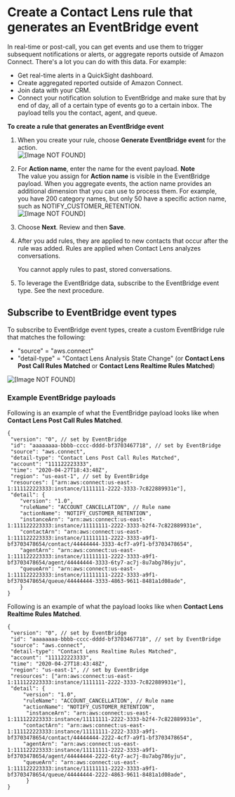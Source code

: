 # Create a Contact Lens rule that generates an EventBridge event<a name="contact-lens-rules-eventbridge-event"></a>

In real\-time or post\-call, you can get events and use them to trigger subsequent notifications or alerts, or aggregate reports outside of Amazon Connect\. There's a lot you can do with this data\. For example: 
+ Get real\-time alerts in a QuickSight dashboard\.
+ Create aggregated reported outside of Amazon Connect\.
+ Join data with your CRM\.
+ Connect your notification solution to EventBridge and make sure that by end of day, all of a certain type of events go to a certain inbox\. The payload tells you the contact, agent, and queue\. 

**To create a rule that generates an EventBridge event**

1. When you create your rule, choose **Generate EventBridge event** for the action\.  
![\[Image NOT FOUND\]](http://docs.aws.amazon.com/connect/latest/adminguide/images/contact-lens-rules-events-example1.png)

1. For **Action name**, enter the name for the event payload\.
**Note**  
The value you assign for **Action name** is visible in the EventBridge payload\. When you aggregate events, the action name provides an additional dimension that you can use to process them\. For example, you have 200 category names, but only 50 have a specific action name, such as NOTIFY\_CUSTOMER\_RETENTION\.  
![\[Image NOT FOUND\]](http://docs.aws.amazon.com/connect/latest/adminguide/images/contact-lens-rules-add-eb-action.png)

1. Choose **Next**\. Review and then **Save**\.

1. After you add rules, they are applied to new contacts that occur after the rule was added\. Rules are applied when Contact Lens analyzes conversations\.

   You cannot apply rules to past, stored conversations\. 

1. To leverage the EventBridge data, subscribe to the EventBridge event type\. See the next procedure\.

## Subscribe to EventBridge event types<a name="subscribe-eb-eventtype"></a>

To subscribe to EventBridge event types, create a custom EventBridge rule that matches the following:
+ "source" = "aws\.connect"
+ "detail\-type" = "Contact Lens Analysis State Change" \(or **Contact Lens Post Call Rules Matched** or **Contact Lens Realtime Rules Matched**\)

![\[Image NOT FOUND\]](http://docs.aws.amazon.com/connect/latest/adminguide/images/contact-lens-eb-rules-events.png)

### Example EventBridge payloads<a name="eb-payload"></a>

Following is an example of what the EventBridge payload looks like when **Contact Lens Post Call Rules Matched**\. 

```
{
 "version": "0", // set by EventBridge
 "id": "aaaaaaaa-bbbb-cccc-dddd-bf3703467718", // set by EventBridge
 "source": "aws.connect",
 "detail-type": "Contact Lens Post Call Rules Matched", 
 "account": "111122223333",
 "time": "2020-04-27T18:43:48Z",
 "region": "us-east-1", // set by EventBridge
 "resources": ["arn:aws:connect:us-east-1:111122223333:instance/1111111-2222-3333-7c822889931e"],
 "detail": {
    "version": "1.0",
    "ruleName": "ACCOUNT_CANCELLATION", // Rule name
    "actionName": "NOTIFY_CUSTOMER_RETENTION",  
    "instanceArn": "arn:aws:connect:us-east-1:111122223333:instance/11111111-2222-3333-b2f4-7c822889931e",
    "contactArn": "arn:aws:connect:us-east-1:111122223333:instance/11111111-2222-3333-a9f1-bf3703478654/contact/44444444-3333-4cf7-a9f1-bf3703478654",
    "agentArn": "arn:aws:connect:us-east-1:111122223333:instance/11111111-2222-3333-a9f1-bf3703478654/agent/44444444-3333-6ty7-ac7j-8u7abg786yju",
    "queueArn": "arn:aws:connect:us-east-1:111122223333:instance/11111111-2222-3333-a9f1-bf3703478654/queue/44444444-3333-4863-9611-8481a1d08ade",
    }
}
```

Following is an example of what the payload looks like when **Contact Lens Realtime Rules Matched**\. 

```
{
 "version": "0", // set by EventBridge
 "id": "aaaaaaaa-bbbb-cccc-dddd-bf3703467718", // set by EventBridge
 "source": "aws.connect",
 "detail-type": "Contact Lens Realtime Rules Matched", 
 "account": "111122223333",
 "time": "2020-04-27T18:43:48Z",
 "region": "us-east-1", // set by EventBridge
 "resources": ["arn:aws:connect:us-east-1:111122223333:instance/1111111-2222-3333-7c822889931e"],
 "detail": {
     "version": "1.0",
     "ruleName": "ACCOUNT_CANCELLATION", // Rule name
     "actionName": "NOTIFY_CUSTOMER_RETENTION",
      "instanceArn": "arn:aws:connect:us-east-1:111122223333:instance/11111111-2222-3333-b2f4-7c822889931e",
     "contactArn": "arn:aws:connect:us-east-1:111122223333:instance/11111111-2222-3333-a9f1-bf3703478654/contact/44444444-2222-4cf7-a9f1-bf3703478654",
     "agentArn": "arn:aws:connect:us-east-1:111122223333:instance/11111111-2222-3333-a9f1-bf3703478654/agent/44444444-2222-6ty7-ac7j-8u7abg786yju",
     "queueArn": "arn:aws:connect:us-east-1:111122223333:instance/11111111-2222-3333-a9f1-bf3703478654/queue/44444444-2222-4863-9611-8481a1d08ade",
      }
}
```